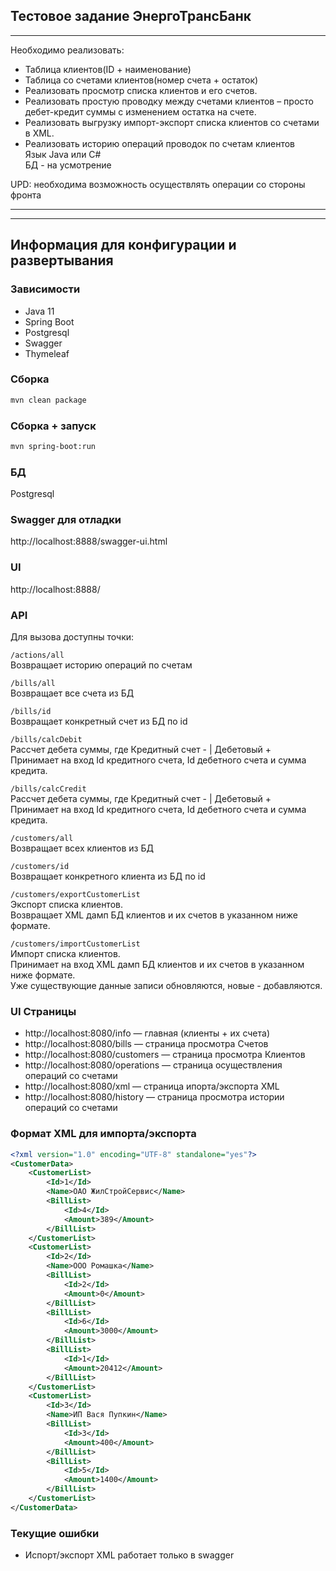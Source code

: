 ## Тестовое задание ЭнергоТрансБанк

----
Необходимо реализовать:
- Таблица клиентов(ID + наименование)
- Таблица со счетами клиентов(номер счета + остаток)
- Реализовать просмотр списка клиентов и его счетов.
- Реализовать простую проводку между счетами клиентов – просто дебет-кредит суммы с изменением остатка на счете.
- Реализовать выгрузку импорт-экспорт списка клиентов со счетами в XML.
- Реализовать историю операций проводок по счетам клиентов  
Язык Java или C#  
БД - на усмотрение  

UPD: необходима возможность осуществлять операции со стороны фронта

----

----

## Информация для конфигурации и развертывания

### Зависимости
- Java 11
- Spring Boot
- Postgresql
- Swagger
- Thymeleaf

### Сборка
```bash
mvn clean package
```

### Сборка + запуск
```bash
mvn spring-boot:run
```

### БД
Postgresql

### Swagger для отладки
http://localhost:8888/swagger-ui.html

### UI
http://localhost:8888/

### API
Для вызова доступны точки:

```/actions/all```  
Возвращает историю операций по счетам

```/bills/all```  
Возвращает все счета из БД

```/bills/id```  
Возвращает конкретный счет из БД по id

```/bills/calcDebit```  
Рассчет дебета суммы, где Кредитный счет - | Дебетовый +  
Принимает на вход Id кредитного счета, Id дебетного счета и сумма кредита.

```/bills/calcCredit```  
Рассчет дебета суммы, где Кредитный счет - | Дебетовый +  
Принимает на вход Id кредитного счета, Id дебетного счета и сумма кредита.

```/customers/all```  
Возвращает всех клиентов из БД

```/customers/id```  
Возвращает конкретного клиента из БД по id

```/customers/exportCustomerList```  
Экспорт списка клиентов.  
Возвращает XML дамп БД клиентов и их счетов в указанном ниже формате.

```/customers/importCustomerList```  
Импорт списка клиентов.  
Принимает на вход XML дамп БД клиентов и их счетов в указанном ниже формате.  
Уже существующие данные записи обновляются, новые - добавляются.

### UI Страницы
* http://localhost:8080/info       — главная (клиенты + их счета)
* http://localhost:8080/bills      — страница просмотра Счетов
* http://localhost:8080/customers  — страница просмотра Клиентов
* http://localhost:8080/operations  — страница осуществления операций со счетами
* http://localhost:8080/xml  — страница ипорта/экспорта XML
* http://localhost:8080/history  — страница просмотра истории операций со счетами

### Формат XML для импорта/экспорта
```xml
<?xml version="1.0" encoding="UTF-8" standalone="yes"?>
<CustomerData>
    <CustomerList>
        <Id>1</Id>
        <Name>ОАО ЖилСтройСервис</Name>
        <BillList>
            <Id>4</Id>
            <Amount>389</Amount>
        </BillList>
    </CustomerList>
    <CustomerList>
        <Id>2</Id>
        <Name>ООО Ромашка</Name>
        <BillList>
            <Id>2</Id>
            <Amount>0</Amount>
        </BillList>
        <BillList>
            <Id>6</Id>
            <Amount>3000</Amount>
        </BillList>
        <BillList>
            <Id>1</Id>
            <Amount>20412</Amount>
        </BillList>
    </CustomerList>
    <CustomerList>
        <Id>3</Id>
        <Name>ИП Вася Пупкин</Name>
        <BillList>
            <Id>3</Id>
            <Amount>400</Amount>
        </BillList>
        <BillList>
            <Id>5</Id>
            <Amount>1400</Amount>
        </BillList>
    </CustomerList>
</CustomerData>
```

### Текущие ошибки
- Испорт/экспорт XML работает только в swagger 
